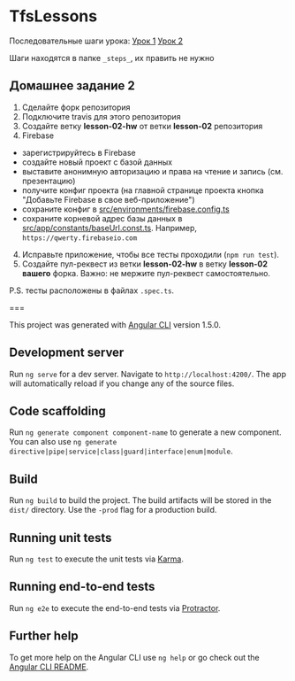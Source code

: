 # TfsLessons

Последовательные шаги урока: 
[Урок 1](lesson1.md)
[Урок 2](lesson2.md)

Шаги находятся в папке `_steps_`, их править не нужно 

## Домашнее задание 2
1. Сделайте форк репозитория
2. Подключите travis для этого репозитория
3. Создайте ветку **lesson-02-hw** от ветки **lesson-02** репозитория
4. Firebase
  - зарегистрируйтесь в Firebase
  - создайте новый проект с базой данных
  - выставите анонимную авторизацию и права на чтение и запись (см. презентацию)
  - получите конфиг проекта (на главной странице проекта кнопка "Добавьте Firebase в свое веб-приложение")
  - сохраните конфиг в [src/environments/firebase.config.ts](src/environments/firebase.config.ts)
  - сохраните корневой адрес базы данных в [src/app/constants/baseUrl.const.ts](src/app/constants/baseUrl.const.ts). Например, `https://qwerty.firebaseio.com`
4. Исправьте приложение, чтобы все тесты проходили (`npm run test`). 
5. Создайте пул-реквест из ветки **lesson-02-hw** в ветку **lesson-02** **вашего** форка. Важно: не мержите пул-реквест самостоятельно.

P.S. тесты расположены в файлах `.spec.ts`.  

===

This project was generated with [Angular CLI](https://github.com/angular/angular-cli) version 1.5.0.

## Development server

Run `ng serve` for a dev server. Navigate to `http://localhost:4200/`. The app will automatically reload if you change any of the source files.

## Code scaffolding

Run `ng generate component component-name` to generate a new component. You can also use `ng generate directive|pipe|service|class|guard|interface|enum|module`.

## Build

Run `ng build` to build the project. The build artifacts will be stored in the `dist/` directory. Use the `-prod` flag for a production build.

## Running unit tests

Run `ng test` to execute the unit tests via [Karma](https://karma-runner.github.io).

## Running end-to-end tests

Run `ng e2e` to execute the end-to-end tests via [Protractor](http://www.protractortest.org/).

## Further help

To get more help on the Angular CLI use `ng help` or go check out the [Angular CLI README](https://github.com/angular/angular-cli/blob/master/README.md).
